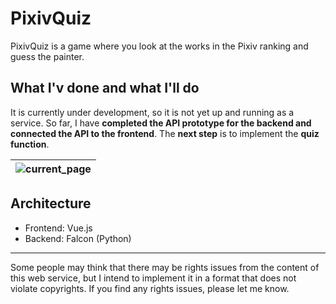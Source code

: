 # PixivQuiz
PixivQuiz is a game where you look at the works in the Pixiv ranking and guess the painter.

## What I'v done and what I'll do
It is currently under development, so it is not yet up and running as a service.
So far, I have <b>completed the API prototype for the backend and connected the API to the frontend</b>. The <b>next step</b> is to implement the <b>quiz function</b>.


|![current_page](https://user-images.githubusercontent.com/38023004/123622053-c2a78180-d846-11eb-80a4-771b51a1aa9f.png)|
|:-:|

## Architecture
- Frontend: Vue.js
- Backend: Falcon (Python)


---

Some people may think that there may be rights issues from the content of this web service, but I intend to implement it in a format that does not violate copyrights. If you find any rights issues, please let me know.